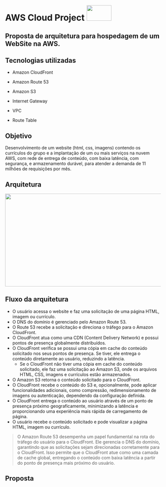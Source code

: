 # AWS Cloud Project <image src="https://user-images.githubusercontent.com/12403699/234434276-e7cdcab8-c594-47a6-8862-7645e5740a2c.png" width="80" height="50">  
  
## Proposta de arquitetura para hospedagem de um WebSite na AWS.
  
## Tecnologias utilizadas  
  
- Amazon CloudFront

- Amazon Route 53
  
- Amazon S3 

- Internet Gateway

- VPC

- Route Table  
  
## Objetivo

Desenvolvimento de um website (html, css, imagens) contendo os currículos do grupo e a implantação de um ou mais serviços na nuvem AWS, com rede de entrega de conteúdo, com baixa latência, com segurança, e armazenamento durável, para atender a demanda de 11 milhões de requisições por mês.  
  
## Arquitetura

<image src="https://github.com/deciocferreira/Cloud-Website-CV/assets/12403699/681a3828-7e0b-4700-9bbe-995d74e1fe4c" width="800" height="300">    
   
## Fluxo da arquitetura
- O usuário acessa o website e faz uma solicitação de uma página HTML, imagem ou currículo.
- O DNS do domínio é gerenciado pelo Amazon Route 53.
- O Route 53 recebe a solicitação e direciona o tráfego para o Amazon CloudFront.
- O CloudFront atua como uma CDN (Content Delivery Network) e possui pontos de presença globalmente distribuídos.
- O CloudFront verifica se possui uma cópia em cache do conteúdo solicitado nos seus pontos de presença. Se tiver, ele entrega o conteúdo diretamente ao usuário, reduzindo a latência. 
  - Se o CloudFront não tiver uma cópia em cache do conteúdo solicitado, ele faz uma solicitação ao Amazon S3, onde os arquivos HTML, CSS, imagens e currículos estão armazenados.
- O Amazon S3 retorna o conteúdo solicitado para o CloudFront.
- O CloudFront recebe o conteúdo do S3 e, opcionalmente, pode aplicar funcionalidades adicionais, como compressão, redimensionamento de imagens ou autenticação, dependendo da configuração definida.
- O CloudFront entrega o conteúdo ao usuário através de um ponto de presença próximo geograficamente, minimizando a latência e proporcionando uma experiência mais rápida de carregamento de página.
- O usuário recebe o conteúdo solicitado e pode visualizar a página HTML, imagem ou currículo.

> O Amazon Route 53 desempenha um papel fundamental na rota do tráfego do usuário para o CloudFront. Ele gerencia o DNS do domínio, garantindo que as solicitações sejam direcionadas corretamente para o CloudFront. Isso permite que o CloudFront atue como uma camada de cache global, entregando o conteúdo com baixa latência a partir do ponto de presença mais próximo do usuário.
  
## Proposta 
